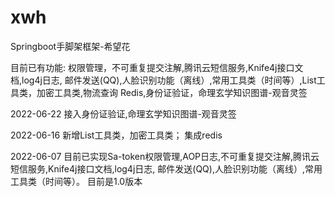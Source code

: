 # xwh
Springboot手脚架框架-希望花

目前已有功能: 权限管理，不可重复提交注解,腾讯云短信服务,Knife4j接口文档,log4j日志,
邮件发送(QQ),人脸识别功能（离线）,常用工具类（时间等）,List工具类，加密工具类,物流查询
Redis,身份证验证，命理玄学知识图谱-观音灵签

2022-06-22
接入身份证验证,命理玄学知识图谱-观音灵签

2022-06-16
新增List工具类，加密工具类；
集成redis

2022-06-07
目前已实现Sa-token权限管理,AOP日志,不可重复提交注解,腾讯云短信服务,Knife4j接口文档,log4j日志,
邮件发送(QQ),人脸识别功能（离线）,常用工具类（时间等）。
目前是1.0版本


